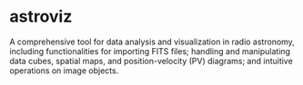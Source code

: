 # astroviz
A comprehensive tool for data analysis and visualization in radio astronomy, including functionalities for importing FITS files; handling and manipulating data cubes, spatial maps, and position-velocity (PV) diagrams; and intuitive operations on image objects.
